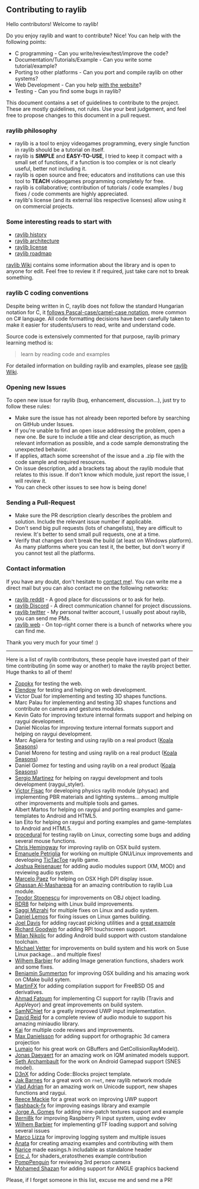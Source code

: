 ## Contributing to raylib

Hello contributors! Welcome to raylib! 

Do you enjoy raylib and want to contribute? Nice! You can help with the following points:

- C programming - Can you write/review/test/improve the code? 
- Documentation/Tutorials/Example - Can you write some tutorial/example?
- Porting to other platforms - Can you port and compile raylib on other systems?
- Web Development - Can you help [with the website](https://github.com/raysan5/raylib.com)?
- Testing - Can you find some bugs in raylib?

This document contains a set of guidelines to contribute to the project. These are mostly guidelines, not rules. 
Use your best judgement, and feel free to propose changes to this document in a pull request.

### raylib philosophy

 - raylib is a tool to enjoy videogames programming, every single function in raylib should be a tutorial on itself.
 - raylib is **SIMPLE** and **EASY-TO-USE**, I tried to keep it compact with a small set of functions, if a function is too complex or is not clearly useful, better not including it.
 - raylib is open source and free; educators and institutions can use this tool to **TEACH** videogames programming completely for free.
 - raylib is collaborative; contribution of tutorials / code examples / bug fixes / code comments are highly appreciated.
 - raylib's license (and its external libs respective licenses) allow using it on commercial projects.

### Some interesting reads to start with

 - [raylib history](HISTORY.md)
 - [raylib architecture](https://github.com/raysan5/raylib/wiki/raylib-architecture)
 - [raylib license](LICENSE)
 - [raylib roadmap](ROADMAP.md)
 
[raylib Wiki](https://github.com/raysan5/raylib/wiki) contains some information about the library and is open to anyone for edit. 
Feel free to review it if required, just take care not to break something.

### raylib C coding conventions

Despite being written in C, raylib does not follow the standard Hungarian notation for C, 
it [follows Pascal-case/camel-case notation](https://github.com/raysan5/raylib/wiki/raylib-coding-conventions), 
more common on C# language. All code formatting decisions have been carefully taken
to make it easier for students/users to read, write and understand code.

Source code is extensively commented for that purpose, raylib primary learning method is:

 > learn by reading code and examples

For detailed information on building raylib and examples, please see [raylib Wiki](https://github.com/raysan5/raylib/wiki).

### Opening new Issues

To open new issue for raylib (bug, enhancement, discussion...), just try to follow these rules:

 - Make sure the issue has not already been reported before by searching on GitHub under Issues.
 - If you're unable to find an open issue addressing the problem, open a new one. Be sure to include a 
 title and clear description, as much relevant information as possible, and a code sample demonstrating the unexpected behavior.
 - If applies, attach some screenshot of the issue and a .zip file with the code sample and required resources.
 - On issue description, add a brackets tag about the raylib module that relates to this issue. 
 If don't know which module, just report the issue, I will review it.
 - You can check other issues to see how is being done!

### Sending a Pull-Request

 - Make sure the PR description clearly describes the problem and solution. Include the relevant issue number if applicable.
 - Don't send big pull requests (lots of changelists), they are difficult to review. It's better to send small pull requests, one at a time.
 - Verify that changes don't break the build (at least on Windows platform). As many platforms where you can test it, the better, but don't worry
 if you cannot test all the platforms.

### Contact information

If you have any doubt, don't hesitate to [contact me](mailto:ray@raylib.com)!.
You can write me a direct mail but you can also contact me on the following networks:

 - [raylib reddit](https://www.reddit.com/r/raylib/) - A good place for discussions or to ask for help.
 - [raylib Discord](https://discord.gg/raylib) - A direct communication channel for project discussions.
 - [raylib twitter](https://twitter.com/raysan5) - My personal twitter account, I usually post about raylib, you can send me PMs.
 - [raylib web](http://www.raylib.com/) - On top-right corner there is a bunch of networks where you can find me.

Thank you very much for your time! :)

----

Here is a list of raylib contributors, these people have invested part of their time 
contributing (in some way or another) to make the raylib project better. Huge thanks to all of them!

 - [Zopokx](https://github.com/Zopokx) for testing the web.
 - [Elendow](http://www.elendow.com) for testing and helping on web development.
 - Victor Dual for implementing and testing 3D shapes functions.
 - Marc Palau for implementing and testing 3D shapes functions and contribute on camera and gestures modules.
 - Kevin Gato for improving texture internal formats support and helping on raygui development. 
 - Daniel Nicolas for improving texture internal formats support and helping on raygui development. 
 - Marc Agüera for testing and using raylib on a real product ([Koala Seasons](http://www.koalaseasons.com))
 - Daniel Moreno for testing and using raylib on a real product ([Koala Seasons](http://www.koalaseasons.com))
 - Daniel Gomez for testing and using raylib on a real product ([Koala Seasons](http://www.koalaseasons.com))
 - [Sergio Martinez](https://github.com/anidealgift) for helping on raygui development and tools development (raygui_styler).
 - [Victor Fisac](https://github.com/victorfisac) for developing physics raylib module (physac) and implementing PBR materials and lighting systems... among multiple other improvements and multiple tools and games. 
 - Albert Martos for helping on raygui and porting examples and game-templates to Android and HTML5.
 - Ian Eito for helping on raygui and porting examples and game-templates to Android and HTML5.
 - [procedural](https://github.com/procedural) for testing raylib on Linux, correcting some bugs and adding several mouse functions.
 - [Chris Hemingway](https://github.com/cHemingway) for improving raylib on OSX build system.
 - [Emanuele Petriglia](https://github.com/LelixSuper) for working on multiple GNU/Linux improvements and developing [TicTacToe](https://github.com/LelixSuper/TicTacToe) raylib game.
 - [Joshua Reisenauer](https://github.com/kd7tck) for adding audio modules support (XM, MOD) and reviewing audio system.
 - [Marcelo Paez](https://github.com/paezao) for helping on OSX High DPI display issue.
 - [Ghassan Al-Mashareqa](https://github.com/ghassanpl) for an amazing contribution to raylib Lua module.
 - [Teodor Stoenescu](https://github.com/teodor-stoenescu) for improvements on OBJ object loading.
 - [RDR8](https://github.com/RDR8) for helping with Linux build improvements.
 - [Saggi Mizrahi](https://github.com/ficoos) for multiple fixes on Linux and audio system.
 - [Daniel Lemos](https://github.com/xspager) for fixing issues on Linux games building.
 - [Joel Davis](https://github.com/joeld42) for adding raycast picking utilities and a [great example](https://github.com/raysan5/raylib/blob/master/examples/models/models_mesh_picking.c)
 - [Richard Goodwin](https://github.com/AudioMorphology) for adding RPI touchscreen support.
 - [Milan Nikolic](https://github.com/gen2brain) for adding Android build support with custom standalone toolchain.
 - [Michael Vetter](https://github.com/jubalh) for improvements on build system and his work on Suse Linux package... and multiple fixes!
 - [Wilhem Barbier](https://github.com/nounoursheureux) for adding Image generation functions, shaders work and some fixes.
 - [Benjamin Summerton](https://github.com/define-private-public) for improving OSX building and his amazing work on CMake build sytem.
 - [MartinFX](https://github.com/Martinfx) for adding compilation support for FreeBSD OS and derivatives.
 - [Ahmad Fatoum](https://github.com/a3f) for implementing CI support for raylib (Travis and AppVeyor) and great improvements on build system.
 - [SamNChiet](https://github.com/SamNChiet) for a greatly improved UWP input implementation.
 - [David Reid](https://github.com/mackron) for a complete review of audio module to support his amazing miniaudio library.
 - [Kai](https://github.com/questor) for multiple code reviews and improvements.
 - [Max Danielsson](https://github.com/autious) for adding support for orthographic 3d camera projection
 - [Lumaio](https://github.com/TheLumaio) for his great work on GBuffers and GetCollisionRayModel().
 - [Jonas Daeyaert](https://github.com/culacant) for an amazing work on IQM animated models support.
 - [Seth Archambault](https://github.com/SethArchambault) for the work on Android Gamepad support (SNES model).
 - [D3nX](https://github.com/D3nX) for adding Code::Blocks project template.
 - [Jak Barnes](https://github.com/Syphonx) for a great work on `rnet`, new raylib network module
 - [Vlad Adrian](https://github.com/Demizdor) for an amazing work on Unicode support, new shapes functions and raygui.
 - [Reece Mackie](https://github.com/Rover656) for a great work on improving UWP support
 - [flashback-fx](flashback-fx) for improving easings library and example
 - [Jorge A. Gomes](https://github.com/overdev) for adding nine-patch textures support and example
 - [Berni8k](https://github.com/Berni8k) for improving Raspberry Pi input system, using evdev
 - [Wilhem Barbier](https://github.com/wbrbr) for implementing glTF loading support and solving several issues
 - [Marco Lizza](https://github.com/MarcoLizza) for improving logging system and multiple issues
 - [Anata](https://github.com/anatagawa) for creating amazing examples and contributing with them
 - [Narice](https://github.com/narice) made easings.h includable as standalone header
 - [Eric J.](https://github.com/ProfJski) for shaders_eratosthenes example contribution
 - [PompPenguin](https://github.com/PompPenguin) for reviewing 3rd person camera
 - [Mohamed Shazan](https://github.com/msmshazan) for adding support for ANGLE graphics backend
 
Please, if I forget someone in this list, excuse me and send me a PR!
